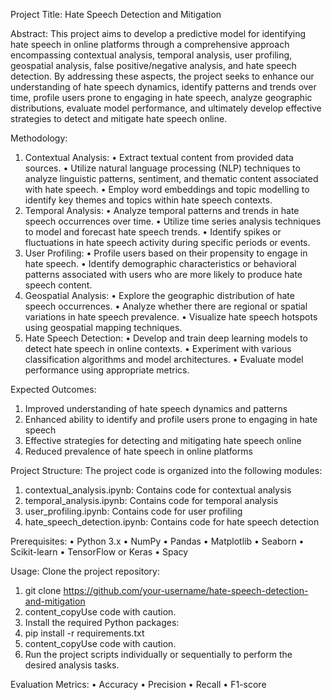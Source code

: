 Project Title: Hate Speech Detection and Mitigation

Abstract:
  This project aims to develop a predictive model for identifying hate speech in online platforms through a comprehensive approach encompassing contextual analysis, temporal analysis, user profiling, geospatial analysis, false positive/negative analysis, and hate speech detection. By addressing these aspects, the project seeks to enhance our understanding of hate speech dynamics, identify patterns and trends over time, profile users prone to engaging in hate speech, analyze geographic distributions, evaluate model performance, and ultimately develop effective strategies to detect and mitigate hate speech online.

Methodology:
  1.	Contextual Analysis:
    •	Extract textual content from provided data sources.
    •	Utilize natural language processing (NLP) techniques to analyze linguistic patterns, sentiment, and thematic content         associated with hate speech.
    •	Employ word embeddings and topic modelling to identify key themes and topics within hate speech contexts.
  2.	Temporal Analysis:
    •	Analyze temporal patterns and trends in hate speech occurrences over time.
    •	Utilize time series analysis techniques to model and forecast hate speech trends.
    •	Identify spikes or fluctuations in hate speech activity during specific periods or events.
  3.	User Profiling:
    •	Profile users based on their propensity to engage in hate speech.
    •	Identify demographic characteristics or behavioral patterns associated with users who are more likely to produce hate        speech content.
  4.	Geospatial Analysis:
    •	Explore the geographic distribution of hate speech occurrences.
    •	Analyze whether there are regional or spatial variations in hate speech prevalence.
    •	Visualize hate speech hotspots using geospatial mapping techniques.
  5.	Hate Speech Detection:
    •	Develop and train deep learning models to detect hate speech in online contexts.
    •	Experiment with various classification algorithms and model architectures.
    •	Evaluate model performance using appropriate metrics.

Expected Outcomes:
  1.	Improved understanding of hate speech dynamics and patterns
  2.	Enhanced ability to identify and profile users prone to engaging in hate speech
  3.	Effective strategies for detecting and mitigating hate speech online
  4.	Reduced prevalence of hate speech in online platforms

Project Structure:
The project code is organized into the following modules:
  1.	contextual_analysis.ipynb: Contains code for contextual analysis
  2.	temporal_analysis.ipynb: Contains code for temporal analysis
  3.	user_profiling.ipynb: Contains code for user profiling
  4.	hate_speech_detection.ipynb: Contains code for hate speech detection

Prerequisites:
  •	Python 3.x
  •	NumPy
  •	Pandas
  •	Matplotlib
  •	Seaborn
  •	Scikit-learn
  •	TensorFlow or Keras
  •	Spacy

Usage:
Clone the project repository:
  1.	git clone https://github.com/your-username/hate-speech-detection-and-mitigation
  2.	content_copyUse code with caution.
  3.	Install the required Python packages:
  4.	pip install -r requirements.txt
  5.	content_copyUse code with caution.
  6.	Run the project scripts individually or sequentially to perform the desired analysis tasks.

Evaluation Metrics:
  •	Accuracy
  •	Precision
  •	Recall
  •	F1-score
